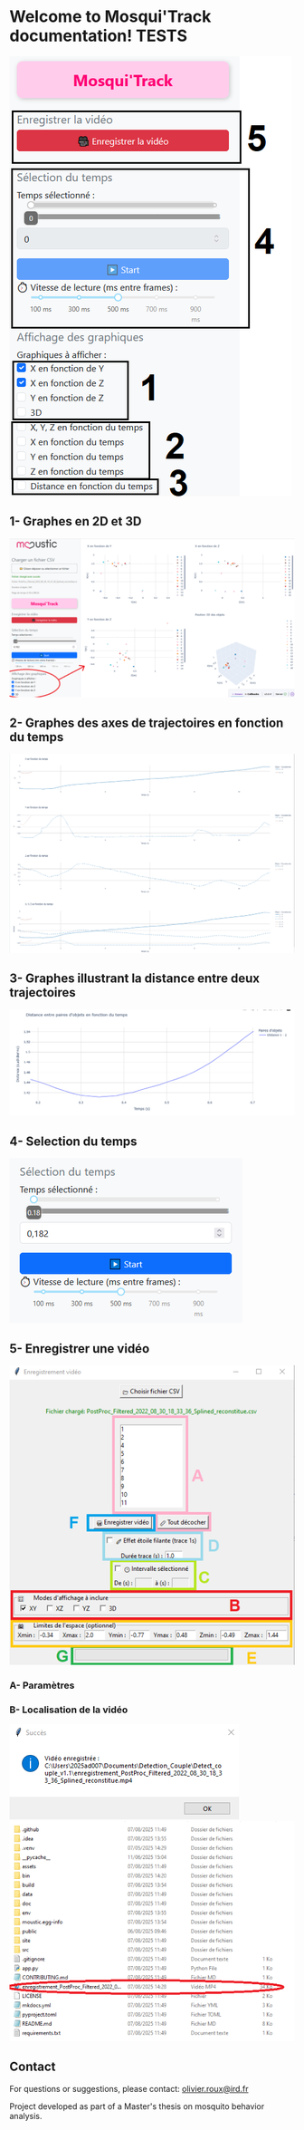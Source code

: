 # Welcome to Mosqui'Track documentation! TESTS

<img src="img/mosquitrack.png" />

## 1- Graphes en 2D et 3D 
<img src="/doc/img/mosquitrack/graphes.png" /> 

## 2- Graphes des axes de trajectoires en fonction du temps 
<img src="img/xyzt.png"  />

## 3- Graphes illustrant la distance entre deux trajectoires
<img src="img/distance.png"/>

## 4- Selection du temps
<img src="img/selection_temps.png"  />

## 5- Enregistrer une vidéo
<img src="img/enregistrer_video.png"  />

### A- Paramètres 

### B- Localisation de la vidéo 
<img src="img/video_save1.png"  />
<img src="img/video_save2.png" />

## Contact

For questions or suggestions, please contact:
olivier.roux@ird.fr

Project developed as part of a Master's thesis on mosquito behavior analysis.






